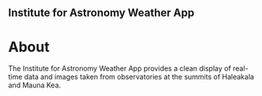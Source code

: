 ## Institute for Astronomy Weather App

# About

The Institute for Astronomy Weather App provides a clean display of real-time data and images taken from observatories at the summits of Haleakala and Mauna Kea. 